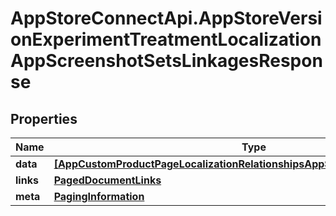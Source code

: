# AppStoreConnectApi.AppStoreVersionExperimentTreatmentLocalizationAppScreenshotSetsLinkagesResponse

## Properties

Name | Type | Description | Notes
------------ | ------------- | ------------- | -------------
**data** | [**[AppCustomProductPageLocalizationRelationshipsAppScreenshotSetsDataInner]**](AppCustomProductPageLocalizationRelationshipsAppScreenshotSetsDataInner.md) |  | 
**links** | [**PagedDocumentLinks**](PagedDocumentLinks.md) |  | 
**meta** | [**PagingInformation**](PagingInformation.md) |  | [optional] 


